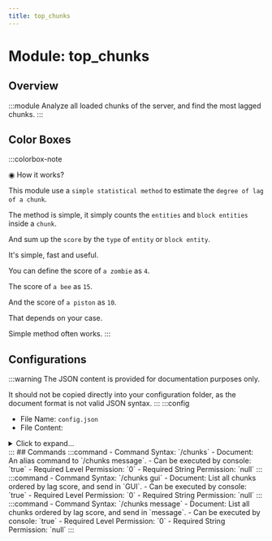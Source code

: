 ```yaml
---
title: top_chunks
---
```



# Module: top_chunks

## Overview
:::module
Analyze all loaded chunks of the server, and find the most lagged chunks.
:::
## Color Boxes

:::colorbox-note

◉ How it works?

This module use a `simple statistical method` to estimate the `degree of lag of a chunk`.

The method is simple, it simply counts the `entities` and `block entities` inside a `chunk`.

And sum up the `score` by the `type` of `entity` or `block entity`.



It's simple, fast and useful.

You can define the score of `a zombie` as `4`.

The score of `a bee` as `15`.

And the score of `a piston` as `10`.

That depends on your case.

Simple method often works.
:::

## Configurations
:::warning
The JSON content is provided for documentation purposes only.

It should not be copied directly into your configuration folder, as the document format is not valid JSON syntax.
:::
:::config
- File Name: `config.json`
- File Content: 
<details>

<summary>Click to expand...</summary>

```json showLineNumbers title="config/fuji/modules/top_chunks/config.json"
{
  /* The amount of `top chunks` to list in `all chunks`. */
  "top": {
    "rows": 10,
    "columns": 10
  }
  /* The `max distance` to search `the nearest player` for a `chunk`. */,
  "distance_to_search_nearest_player": 128
  /* Should we hide the `location` of `chunk`. */,
  "hide_location": true
  /* Define the `type` to `score` map.
  
  The `type` is `translatable key`. */,
  "type2score": {
    "entity.minecraft.armor_stand": 10,
    "block.minecraft.jukebox": 35,
    "block.minecraft.beehive": 15,
    "entity.minecraft.falling_block": 10,
    "entity.minecraft.item": 10,
    "block.minecraft.beacon": 35,
    "entity.minecraft.zoglin": 8,
    "entity.minecraft.vindicator": 20,
    "entity.minecraft.villager": 25,
    "entity.minecraft.bee": 15,
    "block.minecraft.mob_spawner": 100,
    "entity.minecraft.endermite": 5,
    "entity.minecraft.chest_boat": 5,
    "block.minecraft.conduit": 40,
    "entity.minecraft.cow": 3,
    "block.minecraft.piston": 10,
    "block.minecraft.comparator": 5,
    "entity.minecraft.creeper": 3,
    "entity.minecraft.item_frame": 3,
    "entity.minecraft.skeleton": 2,
    "entity.minecraft.cat": 8,
    "entity.minecraft.glow_item_frame": 3,
    "entity.minecraft.player": 15,
    "block.minecraft.trapped_chest": 2,
    "entity.minecraft.zombie": 4,
    "block.minecraft.chest": 1,
    "block.minecraft.dispenser": 10,
    "block.minecraft.furnace": 3,
    "entity.minecraft.zombified_piglin": 5,
    "entity.minecraft.ravager": 80,
    "entity.minecraft.panda": 5,
    "entity.minecraft.tnt": 70,
    "entity.minecraft.chicken": 3,
    "entity.minecraft.piglin": 2,
    "entity.minecraft.spider": 2,
    "default": 1,
    "entity.minecraft.evoker": 20,
    "entity.minecraft.enderman": 4,
    "entity.minecraft.boat": 5,
    "block.minecraft.smoker": 3,
    "entity.minecraft.hopper_minecart": 20,
    "block.minecraft.hopper": 8,
    "entity.minecraft.pillager": 20,
    "entity.minecraft.mooshroom": 3,
    "entity.minecraft.zombie_villager": 8,
    "entity.minecraft.wither": 55,
    "block.minecraft.daylight_detector": 25,
    "block.minecraft.blast_furnace": 4,
    "entity.minecraft.guardian": 6,
    "block.minecraft.dropper": 10,
    "entity.minecraft.drowned": 2,
    "entity.minecraft.sheep": 5,
    "block.minecraft.barrel": 1,
    "entity.minecraft.vex": 20,
    "entity.minecraft.experience_orb": 3,
    "entity.minecraft.wolf": 8
  }
}
```
</details>
:::
## Commands
:::command
- Command Syntax: `/chunks`
- Document: An alias command to `/chunks message`.
- Can be executed by console: `true`
- Required Level Permission: `0`
- Required String Permission: `null`
:::
:::command
- Command Syntax: `/chunks gui`
- Document: List all chunks ordered by lag score, and send in `GUI`.
- Can be executed by console: `true`
- Required Level Permission: `0`
- Required String Permission: `null`
:::
:::command
- Command Syntax: `/chunks message`
- Document: List all chunks ordered by lag score, and send in `message`.
- Can be executed by console: `true`
- Required Level Permission: `0`
- Required String Permission: `null`
:::

